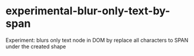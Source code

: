 # experimental-blur-only-text-by-span
Experiment: blurs only text node in DOM by replace all characters to SPAN under the created shape
